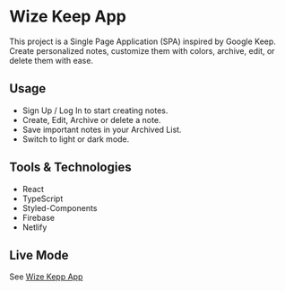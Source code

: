 # Wize Keep App

This project is a Single Page Application (SPA) inspired by Google Keep. Create personalized notes, customize them with colors, archive, edit, or delete them with ease.

## Usage

- Sign Up / Log In to start creating notes.
- Create, Edit, Archive or delete a note.
- Save important notes in your Archived List.
- Switch to light or dark mode.

## Tools & Technologies

- React
- TypeScript
- Styled-Components
- Firebase
- Netlify

## Live Mode

See [Wize Kepp App](https://wizekeep-steph.netlify.app/)
